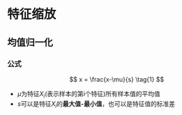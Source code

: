 # 特征缩放

## 均值归一化

### 公式

$$
x = \frac{x-\mu}{s} \tag{1}
$$

- $\mu$为特征$X_i$(表示样本的第i个特征)所有样本值的平均值
- $s$可以是特征$X_i$的**最大值-最小值**，也可以是特征值的标准差



